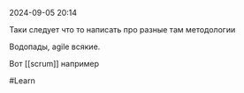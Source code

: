  2024-09-05 20:14

Таки следует что то написать про разные там методологии

Водопады, agile всякие.

Вот [[scrum]] например


#Learn